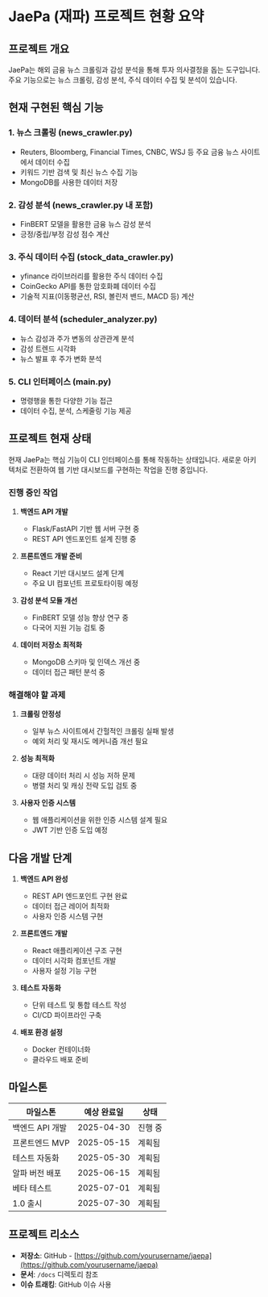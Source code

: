 # JaePa (재파) 프로젝트 현황 요약

## 프로젝트 개요
JaePa는 해외 금융 뉴스 크롤링과 감성 분석을 통해 투자 의사결정을 돕는 도구입니다. 주요 기능으로는 뉴스 크롤링, 감성 분석, 주식 데이터 수집 및 분석이 있습니다.

## 현재 구현된 핵심 기능

### 1. 뉴스 크롤링 (news_crawler.py)
- Reuters, Bloomberg, Financial Times, CNBC, WSJ 등 주요 금융 뉴스 사이트에서 데이터 수집
- 키워드 기반 검색 및 최신 뉴스 수집 기능
- MongoDB를 사용한 데이터 저장

### 2. 감성 분석 (news_crawler.py 내 포함)
- FinBERT 모델을 활용한 금융 뉴스 감성 분석
- 긍정/중립/부정 감성 점수 계산

### 3. 주식 데이터 수집 (stock_data_crawler.py)
- yfinance 라이브러리를 활용한 주식 데이터 수집
- CoinGecko API를 통한 암호화폐 데이터 수집
- 기술적 지표(이동평균선, RSI, 볼린저 밴드, MACD 등) 계산

### 4. 데이터 분석 (scheduler_analyzer.py)
- 뉴스 감성과 주가 변동의 상관관계 분석
- 감성 트렌드 시각화
- 뉴스 발표 후 주가 변화 분석

### 5. CLI 인터페이스 (main.py)
- 명령행을 통한 다양한 기능 접근
- 데이터 수집, 분석, 스케줄링 기능 제공

## 프로젝트 현재 상태

현재 JaePa는 핵심 기능이 CLI 인터페이스를 통해 작동하는 상태입니다. 새로운 아키텍처로 전환하여 웹 기반 대시보드를 구현하는 작업을 진행 중입니다.

### 진행 중인 작업
1. **백엔드 API 개발**
   - Flask/FastAPI 기반 웹 서버 구현 중
   - REST API 엔드포인트 설계 진행 중

2. **프론트엔드 개발 준비**
   - React 기반 대시보드 설계 단계
   - 주요 UI 컴포넌트 프로토타이핑 예정

3. **감성 분석 모듈 개선**
   - FinBERT 모델 성능 향상 연구 중
   - 다국어 지원 기능 검토 중

4. **데이터 저장소 최적화**
   - MongoDB 스키마 및 인덱스 개선 중
   - 데이터 접근 패턴 분석 중

### 해결해야 할 과제
1. **크롤링 안정성**
   - 일부 뉴스 사이트에서 간헐적인 크롤링 실패 발생
   - 예외 처리 및 재시도 메커니즘 개선 필요

2. **성능 최적화**
   - 대량 데이터 처리 시 성능 저하 문제
   - 병렬 처리 및 캐싱 전략 도입 검토 중

3. **사용자 인증 시스템**
   - 웹 애플리케이션을 위한 인증 시스템 설계 필요
   - JWT 기반 인증 도입 예정

## 다음 개발 단계

1. **백엔드 API 완성**
   - REST API 엔드포인트 구현 완료
   - 데이터 접근 레이어 최적화
   - 사용자 인증 시스템 구현

2. **프론트엔드 개발**
   - React 애플리케이션 구조 구현
   - 데이터 시각화 컴포넌트 개발
   - 사용자 설정 기능 구현

3. **테스트 자동화**
   - 단위 테스트 및 통합 테스트 작성
   - CI/CD 파이프라인 구축

4. **배포 환경 설정**
   - Docker 컨테이너화
   - 클라우드 배포 준비

## 마일스톤

| 마일스톤 | 예상 완료일 | 상태 |
|---------|------------|------|
| 백엔드 API 개발 | 2025-04-30 | 진행 중 |
| 프론트엔드 MVP | 2025-05-15 | 계획됨 |
| 테스트 자동화 | 2025-05-30 | 계획됨 |
| 알파 버전 배포 | 2025-06-15 | 계획됨 |
| 베타 테스트 | 2025-07-01 | 계획됨 |
| 1.0 출시 | 2025-07-30 | 계획됨 |

## 프로젝트 리소스

- **저장소**: GitHub - [https://github.com/yourusername/jaepa](https://github.com/yourusername/jaepa)
- **문서**: `/docs` 디렉토리 참조
- **이슈 트래킹**: GitHub 이슈 사용
